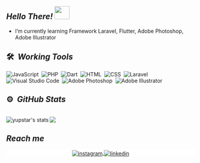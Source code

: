 ## ***Hello There!*** <img src="https://user-images.githubusercontent.com/71871211/128218014-e4ee2b40-54dd-4ccd-99eb-2439f2f7adf7.gif" width="40" height="35"/>
<!-- <p align="left"> <img src="https://komarev.com/ghpvc/?username=yusptar&color=blueviolet" alt="Profile views" /> </p> -->
<!-- <img align="right" width="300em" height="300em" src="https://github.com/birobirobiro/birobirobiro/blob/master/animation_500_kv8i962g.gif?raw=true"/> -->
- I’m currently learning Framework Laravel, Flutter, Adobe Photoshop, Adobe Illustrator

## 🛠 &nbsp;***Working Tools***

![JavaScript](https://img.shields.io/badge/-JavaScript-05122A?style=flat&logo=javascript)&nbsp;
![PHP](https://img.shields.io/badge/-PHP-05122A?style=flat&logo=PHP)&nbsp;
![Dart](https://img.shields.io/badge/-Dart-05122A?style=flat&logo=Dart)&nbsp;
![HTML](https://img.shields.io/badge/-HTML-05122A?style=flat&logo=HTML5)&nbsp;
![CSS](https://img.shields.io/badge/-CSS-05122A?style=flat&logo=CSS3&logoColor=1572B6)&nbsp;
![Laravel](https://img.shields.io/badge/-Laravel-05122A?style=flat&logo=laravel)&nbsp;
![Visual Studio Code](https://img.shields.io/badge/-VS%20Code-05122A?style=flat&logo=visual-studio-code&logoColor=007ACC)&nbsp;
![Adobe Photoshop](https://img.shields.io/badge/-Adobe%20Photoshop-05122A?style=flat&logo=adobe-photoshop)&nbsp;
![Adobe Illustrator](https://img.shields.io/badge/-Adobe%20Illustrator-05122A?style=flat&logo=adobe-illustrator)&nbsp;

## ⚙️ &nbsp;***GitHub Stats***
<br>

<div>
  <a href="https://github-readme-stats.vercel.app/api/top-langs/?username=yusptar&hide=php&theme=swift">
    <img align="center"  src="https://github-readme-stats.vercel.app/api/top-langs/?username=yusptar&&hide=c%23,html,asp.net,scss&theme=swift" />
  </a>
  <a href="https://github-readme-stats.vercel.app/api?username=yusptar&theme=swift">
    <img align="left"  src="https://github-readme-stats.vercel.app/api?username=yusptar&show_icons=true&theme=swift" alt="yupstar's stats"/>
  </a>
</div>

## ***Reach me***
  <p align="center" style="background:white">
    <a href="https://www.instagram.com/mchyush" target="_blank">
      <img align="center" src="https://img.shields.io/badge/-yusptar-05122A?style=flat&logo=instagram" alt="instagram"/>
    </a>
    <a href="https://www.linkedin.com/in/mchyush" target="_blank">
      <img align="center" src="https://img.shields.io/badge/-yusptar-05122A?style=flat&logo=linkedin" alt="linkedin"/>
    </a>
  </p>
  
<!-- <div>
  <p align="center" style="background:blue">
    <a href="https://www.instagram.com/mchyush" target="_blank">
   <img align="center" src="https://img.shields.io/badge/-yusptar-05122A?style=flat&logo=instagram" alt="instagram"/>
  </a>
  <a href="https://www.linkedin.com/in/mchyush" target="_blank">
    <img align="center" src="https://img.shields.io/badge/-yusptar-05122A?style=flat&logo=linkedin" alt="linkedin"/>
  </a>
  </p>
</div> -->


